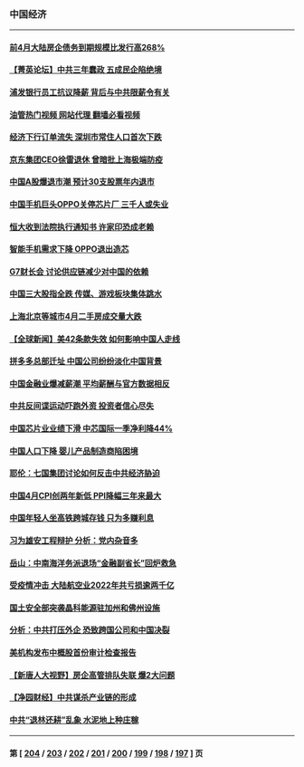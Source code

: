 ### 中国经济
---
#### [前4月大陆房企债务到期规模比发行高268%](../../pages/ncid283/n13997155.md?05152045) 
#### [【菁英论坛】中共三年蠢政 五成民企陷绝境](../../pages/ncid283/n13996197.md?05152045) 
#### [浦发银行员工抗议降薪 背后与中共限薪令有关](../../pages/ncid283/n13996170.md?05152045) 
#### [油管热门视频 网站代理 翻墙必看视频](http://138.2.39.72:81/youtube.html?epic-marker?05152045)
#### [经济下行订单流失 深圳市常住人口首次下跌](../../pages/ncid283/n13996071.md?05152045) 
#### [京东集团CEO徐雷退休 曾暗批上海极端防疫](../../pages/ncid283/n13996025.md?05152045) 
#### [中国A股爆退市潮 预计30支股票年内退市](../../pages/ncid283/n13995716.md?05152045) 
#### [中国手机巨头OPPO关停芯片厂 三千人或失业](../../pages/ncid283/n13995142.md?05152045) 
#### [恒大收到法院执行通知书 许家印恐成老赖](../../pages/ncid283/n13995068.md?05152045) 
#### [智能手机需求下降 OPPO退出造芯](../../pages/ncid283/n13994948.md?05152045) 
#### [G7财长会 讨论供应链减少对中国的依赖](../../pages/ncid283/n13994903.md?05152045) 
#### [中国三大股指全跌 传媒、游戏板块集体跳水](../../pages/ncid283/n13994759.md?05152045) 
#### [上海北京等城市4月二手房成交量大跌](../../pages/ncid283/n13994655.md?05152045) 
#### [【全球新闻】美42条款失效 如何影响中国人走线](../../pages/ncid283/n13994699.md?05152045) 
#### [拼多多总部迁址 中国公司纷纷淡化中国背景](../../pages/ncid283/n13994366.md?05152045) 
#### [中国金融业爆减薪潮 平均薪酬与官方数据相反](../../pages/ncid283/n13994415.md?05152045) 
#### [中共反间谍运动吓跑外资 投资者信心尽失](../../pages/ncid283/n13994515.md?05152045) 
#### [中国芯片业业绩下滑 中芯国际一季净利降44%](../../pages/ncid283/n13994292.md?05152045) 
#### [中国人口下降 婴儿产品制造商陷困境](../../pages/ncid283/n13994277.md?05152045) 
#### [耶伦：七国集团讨论如何反击中共经济胁迫](../../pages/ncid283/n13994141.md?05152045) 
#### [中国4月CPI创两年新低 PPI降幅三年来最大](../../pages/ncid283/n13993744.md?05152045) 
#### [中国年轻人坐高铁跨城存钱 只为多赚利息](../../pages/ncid283/n13994133.md?05152045) 
#### [习为雄安工程辩护 分析：党内杂音多](../../pages/ncid283/n13993747.md?05152045) 
#### [岳山：中南海洋务派退场“金融副省长”回炉救急](../../pages/ncid283/n13993890.md?05152045) 
#### [受疫情冲击 大陆航空业2022年共亏损逾两千亿](../../pages/ncid283/n13993427.md?05152045) 
#### [国土安全部突袭晶科能源驻加州和佛州设施](../../pages/ncid283/n13993270.md?05152045) 
#### [分析：中共打压外企 恐致跨国公司和中国决裂](../../pages/ncid283/n13993252.md?05152045) 
#### [美机构发布中概股首份审计检查报告](../../pages/ncid283/n13993266.md?05152045) 
#### [【新唐人大视野】房企高管排队失联 爆2大问题](../../pages/ncid283/n13993235.md?05152045) 
#### [【净园财经】中共谋杀产业链的形成](../../pages/ncid283/n13993205.md?05152045) 
#### [中共“退林还耕”乱象 水泥地上种庄稼](../../pages/ncid283/n13993159.md?05152045) 

---
#### 第 [ [204](./204.md?05152045) / [203](./203.md?05152045) / [202](./202.md?05152045) / [201](./201.md?05152045) / [200](./200.md?05152045) / [199](./199.md?05152045) / [198](./198.md?05152045) / [197](./197.md?05152045) ] 页
